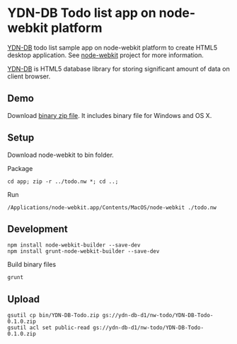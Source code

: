 # YDN-DB Todo list app on node-webkit platform

[YDN-DB](http://dev.yathit.com/ydn-db) todo list sample app on node-webkit platform to create HTML5 desktop application. See [node-webkit](http://strongloop.com/strongblog/creating-desktop-applications-with-node-webkit/) project for more information.

[YDN-DB](http://dev.yathit.com/ydn-db) is HTML5 database library for storing significant amount of data on client browser.


## Demo

Download [binary zip file](http://ydn-db-d1.storage.googleapis.com/nw-todo/YDN-DB-Todo-0.1.0.zip). It includes binary file for Windows and OS X.

## Setup


Download node-webkit to bin folder.

Package

    cd app; zip -r ../todo.nw *; cd ..;

Run

    /Applications/node-webkit.app/Contents/MacOS/node-webkit ./todo.nw


## Development

    npm install node-webkit-builder --save-dev
    npm install grunt-node-webkit-builder --save-dev

Build binary files

    grunt

## Upload

    gsutil cp bin/YDN-DB-Todo.zip gs://ydn-db-d1/nw-todo/YDN-DB-Todo-0.1.0.zip
    gsutil acl set public-read gs://ydn-db-d1/nw-todo/YDN-DB-Todo-0.1.0.zip



